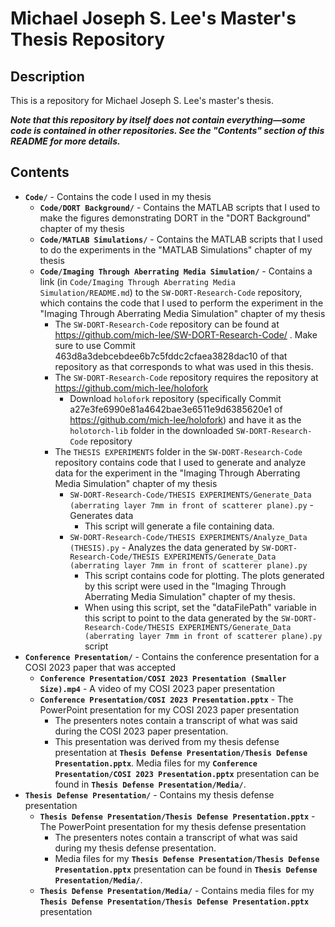 # Michael Joseph S. Lee's Master's Thesis Repository

## Description
This is a repository for Michael Joseph S. Lee's master's thesis.

***Note that this repository by itself does not contain everything—some code is contained in other repositories.  See the "Contents" section of this README for more details.***

## Contents
- **``Code/``** - Contains the code I used in my thesis
  - **``Code/DORT Background/``** - Contains the MATLAB scripts that I used to make the figures demonstrating DORT in the "DORT Background" chapter of my thesis
  - **``Code/MATLAB Simulations/``** - Contains the MATLAB scripts that I used to do the experiments in the "MATLAB Simulations" chapter of my thesis
  - **``Code/Imaging Through Aberrating Media Simulation/``** - Contains a link (in ``Code/Imaging Through Aberrating Media Simulation/README.md``) to the ``SW-DORT-Research-Code`` repository, which contains the code that I used to perform the experiment in the "Imaging Through Aberrating Media Simulation" chapter of my thesis
    - The ``SW-DORT-Research-Code`` repository can be found at https://github.com/mich-lee/SW-DORT-Research-Code/ .  Make sure to use Commit 463d8a3debcebdee6b7c5fddc2cfaea3828dac10 of that repository as that corresponds to what was used in this thesis.
    - The ``SW-DORT-Research-Code`` repository requires the repository at https://github.com/mich-lee/holofork
      - Download ``holofork`` repository (specifically Commit a27e3fe6990e81a4642bae3e6511e9d6385620e1 of https://github.com/mich-lee/holofork) and have it as the ``holotorch-lib`` folder in the downloaded ``SW-DORT-Research-Code`` repository
    - The ``THESIS EXPERIMENTS`` folder in the ``SW-DORT-Research-Code`` repository contains code that I used to generate and analyze data for the experiment in the "Imaging Through Aberrating Media Simulation" chapter of my thesis
      - ``SW-DORT-Research-Code/THESIS EXPERIMENTS/Generate_Data (aberrating layer 7mm in front of scatterer plane).py`` - Generates data
        - This script will generate a file containing data.
      - ``SW-DORT-Research-Code/THESIS EXPERIMENTS/Analyze_Data (THESIS).py`` - Analyzes the data generated by ``SW-DORT-Research-Code/THESIS EXPERIMENTS/Generate_Data (aberrating layer 7mm in front of scatterer plane).py``
        - This script contains code for plotting.  The plots generated by this script were used in the "Imaging Through Aberrating Media Simulation" chapter of my thesis.
        - When using this script, set the "dataFilePath" variable in this script to point to the data generated by the ``SW-DORT-Research-Code/THESIS EXPERIMENTS/Generate_Data (aberrating layer 7mm in front of scatterer plane).py`` script
- **``Conference Presentation/``** - Contains the conference presentation for a COSI 2023 paper that was accepted
  - **``Conference Presentation/COSI 2023 Presentation (Smaller Size).mp4``** - A video of my COSI 2023 paper presentation
  - **``Conference Presentation/COSI 2023 Presentation.pptx``** - The PowerPoint presentation for my COSI 2023 paper presentation
    - The presenters notes contain a transcript of what was said during the COSI 2023 paper presentation.
    - This presentation was derived from my thesis defense presentation at **``Thesis Defense Presentation/Thesis Defense Presentation.pptx``**.  Media files for my **``Conference Presentation/COSI 2023 Presentation.pptx``** presentation can be found in **``Thesis Defense Presentation/Media/``**.
- **``Thesis Defense Presentation/``** - Contains my thesis defense presentation
  - **``Thesis Defense Presentation/Thesis Defense Presentation.pptx``** - The PowerPoint presentation for my thesis defense presentation
    - The presenters notes contain a transcript of what was said during my thesis defense presentation.
    - Media files for my **``Thesis Defense Presentation/Thesis Defense Presentation.pptx``** presentation can be found in **``Thesis Defense Presentation/Media/``**.
  - **``Thesis Defense Presentation/Media/``** - Contains media files for my **``Thesis Defense Presentation/Thesis Defense Presentation.pptx``** presentation
